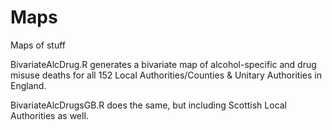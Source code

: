 # Maps
Maps of stuff

BivariateAlcDrug.R generates a bivariate map of alcohol-specific and drug misuse deaths for all 152 Local Authorities/Counties & Unitary Authorities in England.

BivariateAlcDrugsGB.R does the same, but including Scottish Local Authorities as well.
